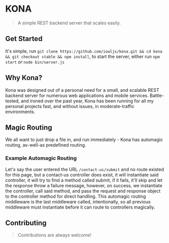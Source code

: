 # KONA

> A simple REST backend server that scales easily.

## Get Started

It's simple, run `git clone https://github.com/iowljs/kona.git && cd kona && git checkout stable && npm install`, to start the server, either run `npm start` *or* `node bin/server.js`

## Why Kona?

Kona was designed out of a personal need for a small, and scalable REST backend server for numerous web applications and mobile services. Battle-tested, and ironed over the past year, Kona has been running for all my personal projects fast, and without issues, in moderate-traffic environments.

## Magic Routing

We all want to just drop a file in, and run immediately - Kona has automagic routing, as-well-as predefined routing.

### Example Automagic Routing

Let's say the user entered the URL `/contact-us/submit` and no route existed for this page, but a contact-us controller does exist, it will instantiate said controller, it will try to find a method called submit, if it fails, it'll skip and let the response throw a failure message, however, on success, we instantiate the controller, call said method, and pass the request and response object to the controller method for direct handling. This automagic routing middleware is the last middleware called, intentionally, so all previous middleware must instantiate before it can route to controllers magically.

## Contributing

> Contributions are always welcome!